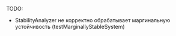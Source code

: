 TODO:

- StabilityAnalyzer не корректно обрабатывает маргинальную устойчивость (testMarginallyStableSystem)